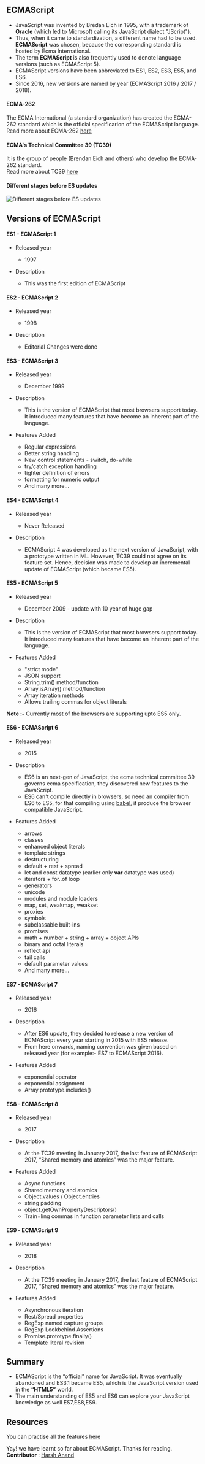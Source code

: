 ## ECMAScript
- JavaScript was invented by Bredan Eich in 1995, with a trademark of **Oracle** (which led to Microsoft calling its JavaScript dialect "JScript").
- Thus, when it came to standardization, a different name had to be used. **ECMAScript** was chosen, because the corresponding standard is hosted by Ecma International.
- The term **ECMAScript** is also frequently used to denote language versions (such as ECMAScript 5).
- ECMAScript versions have been abbreviated to ES1, ES2, ES3, ES5, and ES6.
- Since 2016, new versions are named by year (ECMAScript 2016 / 2017 / 2018).

#### ECMA-262
The ECMA International (a standard organization) has created the ECMA-262 standard which is the official specificarion of the ECMAScript language.<br>
Read more about ECMA-262 [here](https://www.ecma-international.org/publications-and-standards/standards/ecma-262/)

#### ECMA's Technical Committee 39 (TC39)
It is the group of people (Brendan Eich and others) who develop the ECMA-262 standard.<br>
Read more about TC39 [here](https://tc39.es/)

#### Different stages before ES updates

![Different stages before ES updates](./stages.PNG)

## Versions of ECMAScript

#### ES1 - ECMAScript 1 
* Released year
    * 1997

* Description
    * This was the first edition of ECMAScript

#### ES2 - ECMAScript 2
* Released year
    * 1998

* Description
    * Editorial Changes were done

#### ES3 - ECMAScript 3
* Released year
    * December 1999

* Description
    * This is the version of ECMAScript that most browsers support today. It introduced many features that have become an inherent part of the language.

* Features Added
    * Regular expressions
    * Better string handling
    * New control statements - switch, do-while
    * try/catch exception handling
    * tighter definition of errors
    * formatting for numeric output 
    * And many more...

#### ES4 - ECMAScript 4
* Released year
    * Never Released

* Description
    * ECMAScript 4 was developed as the next version of JavaScript, with a prototype written in ML. However, TC39 could not agree on its feature set. Hence, decision was made to develop an incremental update of ECMAScript (which became ES5).

#### ES5 - ECMAScript 5
* Released year
    * December 2009 - update with 10 year of huge gap 

* Description
    * This is the version of ECMAScript that most browsers support today. It introduced many features that have become an inherent part of the language.

* Features Added
    * "strict mode"
    * JSON support
    * String.trim() method/function
    * Array.isArray() method/function
    * Array iteration methods
    * Allows trailing commas for object literals

**Note :-** Currently most of the browsers are supporting upto ES5 only.

#### ES6 - ECMAScript 6
* Released year
    * 2015

* Description
    * ES6 is an next-gen of JavaScript, the ecma technical committee 39 governs ecma specification, they discovered new features to the JavaScript.
    * ES6 can't compile directly in browsers, so need an compiler from ES6 to ES5, for that compiling using [babel](../Transpile_and_babel/README.md), it produce the browser compatible JavaScript.

* Features Added
    * arrows
    * classes
    * enhanced object literals
    * template strings
    * destructuring
    * default + rest + spread
    * let and const datatype (earlier only **var** datatype was used)
    * iterators + for..of loop
    * generators
    * unicode
    * modules and module loaders
    * map, set, weakmap, weakset
    * proxies
    * symbols
    * subclassable built-ins
    * promises
    * math + number + string + array + object APIs
    * binary and octal literals
    * reflect api
    * tail calls
    * default parameter values
    * And many more...

#### ES7 - ECMAScript 7
* Released year
    * 2016

* Description
    * After ES6 update, they decided to release a new version of ECMAScript every year starting in 2015 with ES5 release.
    * From here onwards, naming convention was given based on released year (for example:- ES7 to ECMAScript 2016).

* Features Added
    * exponential operator 
    * exponential assignment 
    * Array.prototype.includes()

#### ES8 - ECMAScript 8
* Released year
    * 2017

* Description
    * At the TC39 meeting in January 2017, the last feature of ECMAScript 2017, “Shared memory and atomics” was the major feature.

* Features Added
    * Async functions
    * Shared memory and atomics
    * Object.values / Object.entries
    * string padding
    * object.getOwnPropertyDescriptors()
    * Train=ling commas in function parameter lists and calls

#### ES9 - ECMAScript 9
* Released year
    * 2018

* Description
    * At the TC39 meeting in January 2017, the last feature of ECMAScript 2017, “Shared memory and atomics” was the major feature.

* Features Added
    * Asynchronous iteration
    * Rest/Spread properties
    * RegExp named capture groups
    * RegExp Lookbehind Assertions
    * Promise.prototype.finally()
    * Template literal revision

## Summary
- ECMAScript is the “official” name for JavaScript. It was eventually abandoned and ES3.1 became ES5, which is the JavaScript version used in the **“HTML5”** world.
- The main understanding of ES5 and ES6 can explore your JavaScript knowledge as well ES7,ES8,ES9.

## Resources
You can practise all the features [here](https://www.w3schools.com/js/js_versions.asp)

Yay! we have learnt so far about ECMAScript. Thanks for reading.<br>
__Contributor__ : [Harsh Anand](https://github.com/its-me-Harsh-Anand)


